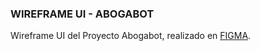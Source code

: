 
### WIREFRAME UI - ABOGABOT

Wireframe UI del Proyecto Abogabot, realizado en [FIGMA](https://miro.com/app/board/uXjVOJ8yous=/?invite_link_id=483009881973).
